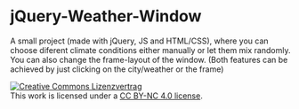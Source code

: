 # jQuery-Weather-Window
A small project (made with jQuery, JS and HTML/CSS), where you can choose diferent climate conditions either manually or let them mix randomly. You can also change the frame-layout of the window. (Both features can be achieved by just clicking on the city/weather or the frame)

<a rel="license" href="http://creativecommons.org/licenses/by-nc-sa/4.0/"><img alt="Creative Commons Lizenzvertrag" style="border-width:0" src="https://i.creativecommons.org/l/by-nc-sa/4.0/80x15.png" /></a><br />This work is licensed under a <a rel="license" href="http://creativecommons.org/licenses/by-nc-sa/4.0/">CC BY-NC 4.0 license</a>.
